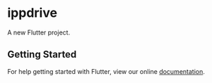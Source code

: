 # ippdrive

A new Flutter project.

## Getting Started

For help getting started with Flutter, view our online
[documentation](https://flutter.io/).

